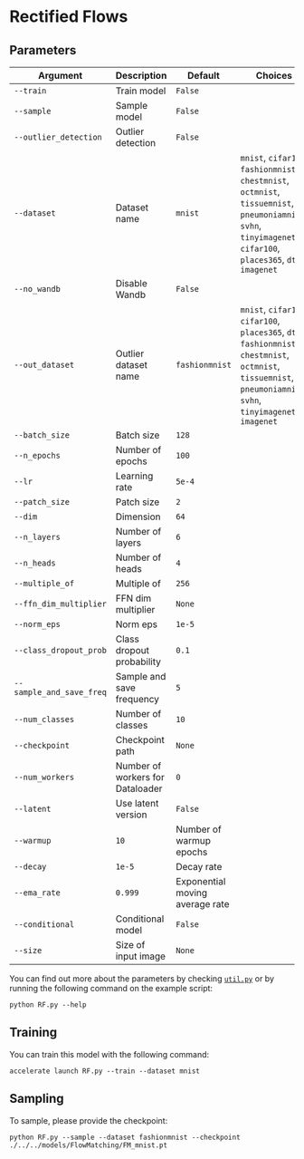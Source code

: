 # Rectified Flows

## Parameters

| Argument                     | Description                        | Default           | Choices                                                                                                        |
|------------------------------|------------------------------------|-------------------|--------------------------------------------------------------------------------------------------------------|
| `--train`                    | Train model                        | `False`           |                                                                                                              |
| `--sample`                   | Sample model                       | `False`           |                                                                                                              |
| `--outlier_detection`        | Outlier detection                  | `False`           |                                                                                                              |
| `--dataset`                  | Dataset name                                       | `mnist`  | `mnist`, `cifar10`, `fashionmnist`, `chestmnist`, `octmnist`, `tissuemnist`, `pneumoniamnist`, `svhn`, `tinyimagenet`, `cifar100`, `places365`, `dtd`, `imagenet`            |
| `--no_wandb`                 | Disable Wandb                                      | `False`  |                                                                                                                                                                              |
| `--out_dataset`              | Outlier dataset name               | `fashionmnist`  | `mnist`, `cifar10`, `cifar100`, `places365`, `dtd`, `fashionmnist`, `chestmnist`, `octmnist`, `tissuemnist`, `pneumoniamnist`, `svhn`, `tinyimagenet`, `imagenet` |
| `--batch_size`               | Batch size                         | `128`             |                                                                                                              |
| `--n_epochs`                 | Number of epochs                   | `100`             |                                                                                                              |
| `--lr`                       | Learning rate                      | `5e-4`            |                                                                                                              |
| `--patch_size`               | Patch size                         | `2`               |                                                                                                              |
| `--dim`                      | Dimension                          | `64`              |                                                                                                              |
| `--n_layers`                 | Number of layers                   | `6`               |                                                                                                              |
| `--n_heads`                  | Number of heads                    | `4`               |                                                                                                              |
| `--multiple_of`              | Multiple of                        | `256`             |                                                                                                              |
| `--ffn_dim_multiplier`       | FFN dim multiplier                 | `None`            |                                                                                                              |
| `--norm_eps`                 | Norm eps                           | `1e-5`            |                                                                                                              |
| `--class_dropout_prob`       | Class dropout probability          | `0.1`             |                                                                                                              |
| `--sample_and_save_freq`     | Sample and save frequency          | `5`               |                                                                                                              |
| `--num_classes`              | Number of classes                  | `10`              |                                                                                                              |
| `--checkpoint`               | Checkpoint path                    | `None`            |                                                                                                              |
| `--num_workers`              | Number of workers for Dataloader   | `0`               |                                                                                                              |
| `--latent`                   | Use latent version                 | `False`           |                                                                                                              |
| `--warmup`                   | `10`                               | Number of warmup epochs                       |                                                                                                   |
| `--decay`                    | `1e-5`                             | Decay rate                                    |                                                                                                   |   
| `--ema_rate`                 | `0.999`                            | Exponential moving average rate    |                                                                                                              |
| `--conditional`                   | Conditional model                 | `False`           |                                                                                                              |
| `--size`                   | Size of input image                 | `None`           |                                                                                                              |


You can find out more about the parameters by checking [`util.py`](./../src/generativezoo/utils/util.py) or by running the following command on the example script:

    python RF.py --help

## Training

You can train this model with the following command:

    accelerate launch RF.py --train --dataset mnist

## Sampling

To sample, please provide the checkpoint:

    python RF.py --sample --dataset fashionmnist --checkpoint ./../../models/FlowMatching/FM_mnist.pt